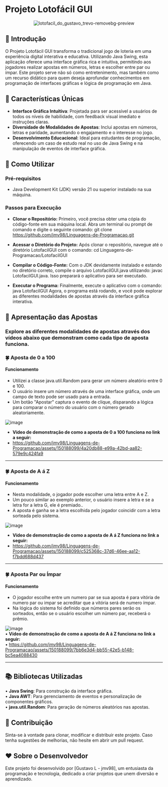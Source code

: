 # Projeto Lotofácil GUI

<p align="center">
  <img src="https://github.com/jmv98/Linguagens-de-Programacao/assets/150188099/3c8f73a1-6364-49c6-9d41-aed90da78f0d" alt="lotofacil_do_gustavo_trevo-removebg-preview">
</p>


## 🌟 Introdução
O Projeto Lotofácil GUI transforma o tradicional jogo de loteria em uma experiência digital interativa e educativa. Utilizando Java Swing, esta aplicação oferece uma interface gráfica rica e intuitiva, permitindo aos jogadores realizar apostas em números, letras e escolher entre par ou ímpar. Este projeto serve não só como entretenimento, mas também como um recurso didático para quem deseja aprofundar conhecimentos em programação de interfaces gráficas e lógica de programação em Java.

## 🎨 Características Únicas
- **Interface Gráfica Intuitiva**: Projetada para ser acessível a usuários de todos os níveis de habilidade, com feedback visual imediato e instruções claras.
- **Diversidade de Modalidades de Apostas**: Inclui apostas em números, letras e paridade, aumentando o engajamento e o interesse no jogo.
- **Desenvolvimento Educacional**: Ideal para estudantes de programação, oferecendo um caso de estudo real no uso de Java Swing e na manipulação de eventos de interface gráfica.

## 🚀 Como Utilizar
### Pré-requisitos
- Java Development Kit (JDK) versão 21 ou superior instalado na sua máquina.

### Passos para Execução

- **Clonar o Repositório:** Primeiro, você precisa obter uma cópia do código-fonte em sua máquina local. Abra um terminal ou prompt de comando e digite o seguinte comando:
git clone https://github.com/jmv98/Linguagens-de-Programacao.git

- **Acessar o Diretório do Projeto:** Após clonar o repositório, navegue até o diretório LotofacilGUI com o comando:
cd Linguagens-de-Programacao/LotofacilGUI

- **Compilar o Código-Fonte:** Com o JDK devidamente instalado e estando no diretório correto, compile o arquivo LotofacilGUI.java utilizando:
javac LotofacilGUI.java. 
Isso preparará o aplicativo para ser executado.

- **Executar o Programa:** Finalmente, execute o aplicativo com o comando:
java LotofacilGUI
Agora, o programa está rodando, e você pode explorar as diferentes modalidades de apostas através da interface gráfica interativa.

## 🎲 Apresentação das Apostas
### Explore as diferentes modalidades de apostas através dos vídeos abaixo que demonstram como cada tipo de aposta funciona.

### 🍀 Aposta de 0 a 100
#### **Funcionamento**
- Utilizei a classe java.util.Random para gerar um número aleatório entre 0 e 100.
- O usuário insere um número através de uma interface gráfica, onde um campo de texto pode ser usado para a entrada.
- Um botão "Apostar" captura o evento de clique, disparando a lógica para comparar o número do usuário com o número gerado aleatoriamente.

![image](https://github.com/jmv98/Linguagens-de-Programacao/assets/150188099/ac41f2ba-cd56-42ba-a7cb-7c589c9bff46)
- **Vídeo de demonstração de como a aposta de 0 a 100 funciona no link a seguir:**
- https://github.com/jmv98/Linguagens-de-Programacao/assets/150188099/4a20db88-e99a-42bd-aa82-579e9c424fa9
<hr/>
   
  ### 🍀 Aposta de A á Z 
  #### **Funcionamento**
  - Nesta modalidade, o jogador pode escolher uma letra entre A e Z.
  - Um pouco similar ao exemplo anterior, o usuário insere a letra e se a letra for a letra G, ele é premiado..
  - A aposta é ganha se a letra escolhida pelo jogador coincidir com a letra sorteada pelo sistema.

![image](https://github.com/jmv98/Linguagens-de-Programacao/assets/150188099/5e307fbe-b477-4764-ab0c-4201694fd4a6)
  - **Vídeo de demonstração de como a aposta de A á Z funciona no link a seguir:**
  - https://github.com/jmv98/Linguagens-de-Programacao/assets/150188099/c525368c-37d6-46ee-aa12-f7bdd688d437
<hr/>

### 🍀 Aposta Par ou Ímpar
#### **Funcionamento**
  - O jogador escolhe entre um numero par se sua aposta é para vitória de numero par ou impar se acreditar que a vitória será de numero ímpar.
  - Na lógica do sistema foi definido que números pares serão os sorteados, então se o usuário escolher um número par, receberá o prêmio.

  ![image](https://github.com/jmv98/Linguagens-de-Programacao/assets/150188099/1bcd6767-68ba-4924-8357-afd6123bb592)<br/>
  • **Vídeo de demonstração de como a aposta de A á Z funciona no link a seguir:**<br/>
  • https://github.com/jmv98/Linguagens-de-Programacao/assets/150188099/7bb6e3d4-bb55-42e5-b148-bc5ea4088430
  <hr/>

  ## 📚 Bibliotecas Utilizadas <br/>
  • **Java Swing**: Para construção da interface gráfica. <br/>
  • **Java AWT**: Para gerenciamento de eventos e personalização de componentes gráficos. <br/>
  • **java.util.Random**: Para geração de números aleatórios nas apostas. <br/>

## 🤝 Contribuição
Sinta-se à vontade para clonar, modificar e distribuir este projeto. Caso tenha sugestões de melhorias, não hesite em abrir um pull request.

## ❤️ Sobre o Desenvolvedor
Este projeto foi desenvolvido por [Gustavo L - jmv98], um entusiasta da programação e tecnologia, dedicado a criar projetos que unem diversão e aprendizado.









